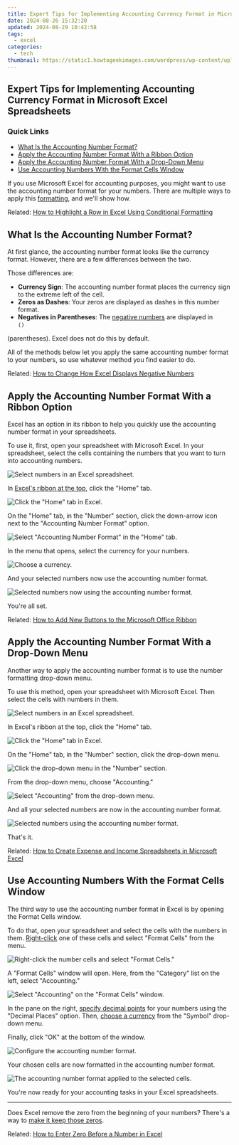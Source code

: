 ```yaml
---
title: Expert Tips for Implementing Accounting Currency Format in Microsoft Excel Spreadsheets
date: 2024-08-26 15:32:20
updated: 2024-08-29 10:42:58
tags:
  - excel
categories:
  - tech
thumbnail: https://static1.howtogeekimages.com/wordpress/wp-content/uploads/2021/09/microsoft_excel_hero_1200x675.jpg
---
```


## Expert Tips for Implementing Accounting Currency Format in Microsoft Excel Spreadsheets

### Quick Links

* [What Is the Accounting Number Format?](https://article-knowledge.techidaily.com/updated-in-2024-boosting-visuals-with-photoshops-motion-blur-effect-tutorial/)
* [Apply the Accounting Number Format With a Ribbon Option](https://screen-recording.techidaily.com/new-directsnap-recorder-for-modern-oses-for-2024/)
* [Apply the Accounting Number Format With a Drop-Down Menu](https://buynow-marvelous.techidaily.com/unveiling-motorolas-mg7700-delivering-fast-and-dependable-internet-speeds/)
* [Use Accounting Numbers With the Format Cells Window](https://facebook-videos.techidaily.com/updated-the-ultimate-guide-to-collecting-key-tools-in-your-toolkit-for-2024/)

 If you use Microsoft Excel for accounting purposes, you might want to use the accounting number format for your numbers. There are multiple ways to apply this [formatting](https://facebook-video-share.techidaily.com/updated-in-depth-asmr-video-insights/), and we'll show how.

Related: [How to Highlight a Row in Excel Using Conditional Formatting](https://facebook-video-share.techidaily.com/updated-in-depth-asmr-video-insights/) 

##  What Is the Accounting Number Format?

 At first glance, the accounting number format looks like the currency format. However, there are a few differences between the two.

 Those differences are:

* **Currency Sign**: The accounting number format places the currency sign to the extreme left of the cell.
* **Zeros as Dashes**: Your zeros are displayed as dashes in this number format.
* **Negatives in Parentheses**: The [negative numbers](https://tech-revival.techidaily.com/discover-time-saving-magic-with-these-10-powerful-chatgpt-pdf-extensions/) are displayed in  
        `()`  
      
 (parentheses). Excel does not do this by default.

 All of the methods below let you apply the same accounting number format to your numbers, so use whatever method you find easier to do.

Related: [How to Change How Excel Displays Negative Numbers](https://tech-revival.techidaily.com/discover-time-saving-magic-with-these-10-powerful-chatgpt-pdf-extensions/) 

##  Apply the Accounting Number Format With a Ribbon Option

 Excel has an option in its ribbon to help you quickly use the accounting number format in your spreadsheets.

 To use it, first, open your spreadsheet with Microsoft Excel. In your spreadsheet, select the cells containing the numbers that you want to turn into accounting numbers.

![Select numbers in an Excel spreadsheet.](https://static1.howtogeekimages.com/wordpress/wp-content/uploads/2021/11/1-select-numbers.png) 

 In [Excel's ribbon at the top](https://smart-video-creator.techidaily.com/transform-your-footage-expert-advice-for-creating-polished-professional-movies/), click the "Home" tab.

![Click the "Home" tab in Excel.](https://static1.howtogeekimages.com/wordpress/wp-content/uploads/2021/11/2-excel-home-tab-1.png) 

 On the "Home" tab, in the "Number" section, click the down-arrow icon next to the "Accounting Number Format" option.

![Select "Accounting Number Format" in the "Home" tab.](https://static1.howtogeekimages.com/wordpress/wp-content/uploads/2021/11/3-accounting-number-format.png) 

 In the menu that opens, select the currency for your numbers.

![Choose a currency.](https://static1.howtogeekimages.com/wordpress/wp-content/uploads/2021/11/4-select-currency.png) 

 And your selected numbers now use the accounting number format.

![Selected numbers now using the accounting number format.](https://static1.howtogeekimages.com/wordpress/wp-content/uploads/2021/11/5-numbers-in-accounting-number-format.png) 

 You're all set.

Related: [How to Add New Buttons to the Microsoft Office Ribbon](https://smart-video-creator.techidaily.com/transform-your-footage-expert-advice-for-creating-polished-professional-movies/) 

##  Apply the Accounting Number Format With a Drop-Down Menu

 Another way to apply the accounting number format is to use the number formatting drop-down menu.

 To use this method, open your spreadsheet with Microsoft Excel. Then select the cells with numbers in them.

![Select numbers in an Excel spreadsheet.](https://static1.howtogeekimages.com/wordpress/wp-content/uploads/2021/11/1-select-numbers.png) 

 In Excel's ribbon at the top, click the "Home" tab.

![Click the "Home" tab in Excel.](https://static1.howtogeekimages.com/wordpress/wp-content/uploads/2021/11/2-excel-home-tab-1.png) 

 On the "Home" tab, in the "Number" section, click the drop-down menu.

![Click the drop-down menu in the "Number" section.](https://static1.howtogeekimages.com/wordpress/wp-content/uploads/2021/11/6-excel-number-menu.png) 

 From the drop-down menu, choose "Accounting."

![Select "Accounting" from the drop-down menu.](https://static1.howtogeekimages.com/wordpress/wp-content/uploads/2021/11/7-choose-accounting.png) 

 And all your selected numbers are now in the accounting number format.

![Selected numbers using the accounting number format.](https://static1.howtogeekimages.com/wordpress/wp-content/uploads/2021/11/8-accounting-number-format-applied.png) 

 That's it.

Related: [How to Create Expense and Income Spreadsheets in Microsoft Excel](https://fox-blue.techidaily.com/updated-diving-into-the-depths-with-gopro-hero5-for-2024/) 

##  Use Accounting Numbers With the Format Cells Window

 The third way to use the accounting number format in Excel is by opening the Format Cells window.

 To do that, open your spreadsheet and select the cells with the numbers in them. [Right-click](https://desktop-recording.techidaily.com/updated-the-art-of-recording-fun-6-techniques-to-document-minecraft-for-2024/) one of these cells and select "Format Cells" from the menu.

![Right-click the number cells and select "Format Cells."](https://static1.howtogeekimages.com/wordpress/wp-content/uploads/2021/11/9-format-cells.png) 

 A "Format Cells" window will open. Here, from the "Category" list on the left, select "Accounting."

![Select "Accounting" on the "Format Cells" window.](https://static1.howtogeekimages.com/wordpress/wp-content/uploads/2021/11/10-format-cells-accounting.png) 

 In the pane on the right, [specify decimal points](https://screen-capture.techidaily.com/updated-in-2024-the-ultimate-screen-recorder-test-active-vs-top-contenders/) for your numbers using the "Decimal Places" option. Then, [choose a currency](https://on-screen-recording.techidaily.com/updated-rapid-reel-sound-mixed-screenshotting/) from the "Symbol" drop-down menu.

 Finally, click "OK" at the bottom of the window.

![Configure the accounting number format.](https://static1.howtogeekimages.com/wordpress/wp-content/uploads/2021/11/11-configure-accounting-number-format.png) 

 Your chosen cells are now formatted in the accounting number format.

![The accounting number format applied to the selected cells.](https://static1.howtogeekimages.com/wordpress/wp-content/uploads/2021/11/12-use-accounting-number-format.png) 

 You're now ready for your accounting tasks in your Excel spreadsheets.

---

 Does Excel remove the zero from the beginning of your numbers? There's a way to [make it keep those zeros](https://iphone-location.techidaily.com/how-to-see-someones-location-on-apple-iphone-xr-drfone-by-drfone-virtual-ios/).

Related: [How to Enter Zero Before a Number in Excel](https://iphone-location.techidaily.com/how-to-see-someones-location-on-apple-iphone-xr-drfone-by-drfone-virtual-ios/)

<ins class="adsbygoogle"
     style="display:block"
     data-ad-format="autorelaxed"
     data-ad-client="ca-pub-7571918770474297"
     data-ad-slot="1223367746"></ins>



<ins class="adsbygoogle"
     style="display:block"
     data-ad-client="ca-pub-7571918770474297"
     data-ad-slot="8358498916"
     data-ad-format="auto"
     data-full-width-responsive="true"></ins>
